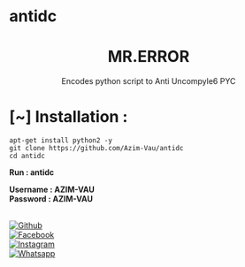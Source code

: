 # antidc


<h1 align="center"> MR.ERROR</h1>
<p align="center">
      Encodes python script to Anti Uncompyle6 PYC
</p>


<h1>[~] Installation : </h1>

```
apt-get install python2 -y
git clone https://github.com/Azim-Vau/antidc
cd antidc
```

<b>Run : antidc</b>

<b>Username : AZIM-VAU</b> <br/>
<b>Password : AZIM-VAU</b>


<br>[![Github](https://img.shields.io/badge/Github-AZIM--MAHMUD-dimgray?style=flat-square&logo=github)](https://github.com/Azim-vau)<br> [![Facebook](https://img.shields.io/badge/Facebook-AZIM-blue?style=flat-square&logo=facebook)](https://www.facebook.com/100022097600640)<br> [![Instagram](https://img.shields.io/badge/Instagram-AZIM--MAHMUD-hotpink?style=flat-square&logo=instagram)](https://Instagram.com/azimmahmud143)<br> [![Whatsapp](https://img.shields.io/badge/Whatsapp-AZIM--MAHMUD-deepgreen?style=flat-square&logo=whatsapp)](https://chat.whatsapp.com/DA8asUGMmRG42yKXrCsVb7)
